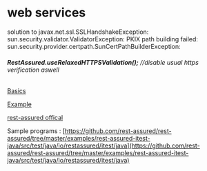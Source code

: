 # web services

solution to javax.net.ssl.SSLHandshakeException: sun.security.validator.ValidatorException: PKIX path building failed: sun.security.provider.certpath.SunCertPathBuilderException: 

###### **RestAssured.useRelaxedHTTPSValidation();**      //disable usual https verification aswell 

[Basics](https://www.hascode.com/2011/10/testing-restful-web-services-made-easy-using-the-rest-assured-framework/)

[Example](https://medium.com/gradeup/rest-api-testing-using-rest-assured-56a6cf772ca3)

[rest-assured offical](https://github.com/rest-assured/rest-assured/wiki/usage)

Sample programs :
[https://github.com/rest-assured/rest-assured/tree/master/examples/rest-assured-itest-java/src/test/java/io/restassured/itest/java](https://github.com/rest-assured/rest-assured/tree/master/examples/rest-assured-itest-java/src/test/java/io/restassured/itest/java)

